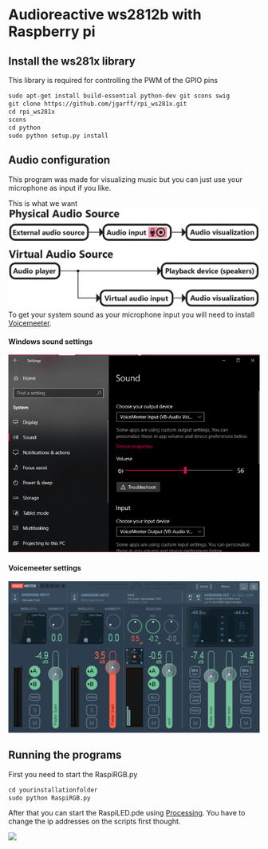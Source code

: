 # Audioreactive ws2812b with Raspberry pi

## Install the ws281x library
This library is required for controlling the PWM of the GPIO pins
```
sudo apt-get install build-essential python-dev git scons swig
git clone https://github.com/jgarff/rpi_ws281x.git
cd rpi_ws281x
scons
cd python
sudo python setup.py install
```

## Audio configuration
This program was made for visualizing music but you can just use your microphone as input if you like.

This is what we want
![](https://github.com/santniem/raspi_audioreactive_leds/blob/master/images/audio-source.png)
To get your system sound as your microphone input you will need to install [Voicemeeter](https://www.vb-audio.com/Voicemeeter/).
#### Windows sound settings
![](https://github.com/santniem/raspi_audioreactive_leds/blob/master/images/sound-settings.png)

#### Voicemeeter settings
![](https://github.com/santniem/raspi_audioreactive_leds/blob/master/images/voicemeeter-settings.png)

## Running the programs
First you need to start the RaspiRGB.py

```
cd yourinstallationfolder
sudo python RaspiRGB.py
```

After that you can start the RaspiLED.pde using [Processing](https://processing.org/download/).
You have to change the ip addresses on the scripts first thought.

![](https://github.com/santniem/raspi_audioreactive_leds/blob/master/images/giphy.gif)
